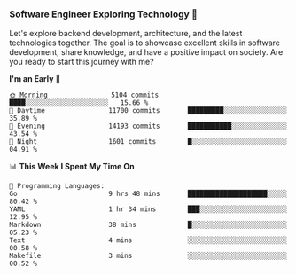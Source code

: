 ### Software Engineer Exploring Technology 🚀 

Let's explore backend development, architecture, and the latest technologies together. The goal is to showcase excellent skills in software development, share knowledge, and have a positive impact on society. Are you ready to start this journey with me?

<!--START_SECTION:waka-->
**I'm an Early 🐤** 

```text
🌞 Morning                5104 commits        ████░░░░░░░░░░░░░░░░░░░░░   15.66 % 
🌆 Daytime                11700 commits       █████████░░░░░░░░░░░░░░░░   35.89 % 
🌃 Evening                14193 commits       ███████████░░░░░░░░░░░░░░   43.54 % 
🌙 Night                  1601 commits        █░░░░░░░░░░░░░░░░░░░░░░░░   04.91 % 
```


📊 **This Week I Spent My Time On** 

```text
💬 Programming Languages: 
Go                       9 hrs 48 mins       ████████████████████░░░░░   80.42 % 
YAML                     1 hr 34 mins        ███░░░░░░░░░░░░░░░░░░░░░░   12.95 % 
Markdown                 38 mins             █░░░░░░░░░░░░░░░░░░░░░░░░   05.23 % 
Text                     4 mins              ░░░░░░░░░░░░░░░░░░░░░░░░░   00.58 % 
Makefile                 3 mins              ░░░░░░░░░░░░░░░░░░░░░░░░░   00.52 % 
```


<!--END_SECTION:waka-->
